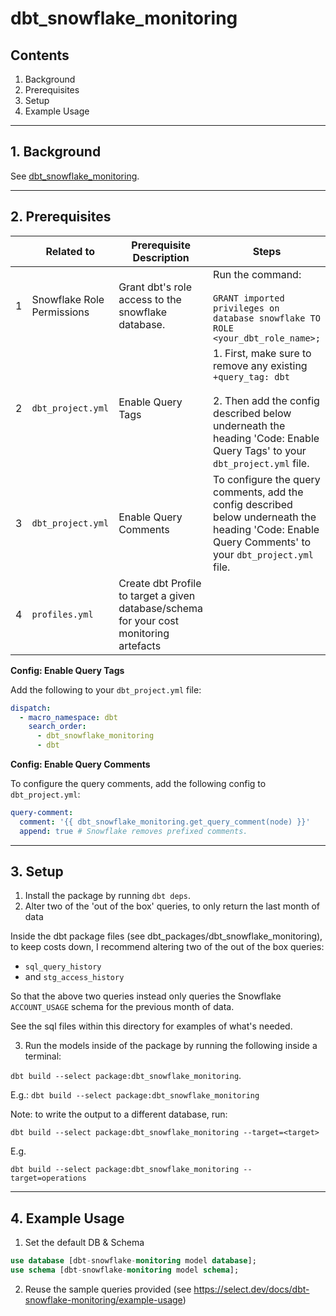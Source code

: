 # dbt_snowflake_monitoring

## Contents

1. Background
2. Prerequisites
3. Setup
4. Example Usage

---

## 1. Background

See [dbt_snowflake_monitoring](https://select.dev/docs/dbt-snowflake-monitoring).

---

## 2. Prerequisites

|   | Related to                 | Prerequisite Description                                        | Steps |
| - | -------------------------- | ------------------------------------------------------------------------------- | ----- |
| 1 | Snowflake Role Permissions | Grant dbt's role access to the snowflake database. | Run the command:<br/><br/>`GRANT imported privileges on database snowflake TO ROLE <your_dbt_role_name>;` |
| 2 | `dbt_project.yml`          | Enable Query Tags              | 1. First, make sure to remove any existing `+query_tag: dbt`<br/><br/>2. Then add the config described below underneath the heading 'Code: Enable Query Tags' to your `dbt_project.yml` file. |
| 3 | `dbt_project.yml`          | Enable Query Comments          | To configure the query comments, add the config described below underneath the heading 'Code: Enable Query Comments' to your `dbt_project.yml` file. |
| 4 | `profiles.yml`          | Create dbt Profile to target a given database/schema for your cost monitoring artefacts          | <TODO> |

**Config: Enable Query Tags**

Add the following to your `dbt_project.yml` file:

```yaml
dispatch:
  - macro_namespace: dbt
    search_order:
      - dbt_snowflake_monitoring
      - dbt
```

**Config: Enable Query Comments**

To configure the query comments, add the following config to `dbt_project.yml`:

```yaml
query-comment:
  comment: '{{ dbt_snowflake_monitoring.get_query_comment(node) }}'
  append: true # Snowflake removes prefixed comments.
```

---

## 3. Setup

1. Install the package by running `dbt deps`.
2. Alter two of the 'out of the box' queries, to only return the last month of data

Inside the dbt package files (see dbt_packages/dbt_snowflake_monitoring), to keep costs down, I recommend altering two of the out of the box queries:

* `sql_query_history`
* and `stg_access_history`

So that the above two queries instead only queries the Snowflake `ACCOUNT_USAGE` schema for the previous month of data.

See the sql files within this directory for examples of what's needed.

3. Run the models inside of the package by running the following inside a terminal:

`dbt build --select package:dbt_snowflake_monitoring`.

E.g.: `dbt build --select package:dbt_snowflake_monitoring`

Note: to write the output to a different database, run:

`dbt build --select package:dbt_snowflake_monitoring --target=<target>`

E.g.

`dbt build --select package:dbt_snowflake_monitoring --target=operations`

---

## 4. Example Usage

1. Set the default DB & Schema

```sql
use database [dbt-snowflake-monitoring model database];
use schema [dbt-snowflake-monitoring model schema];
```

2. Reuse the sample queries provided (see https://select.dev/docs/dbt-snowflake-monitoring/example-usage)
